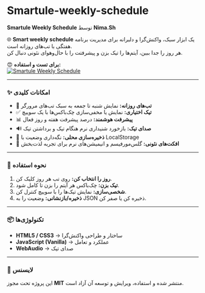 # Smartule-weekly-schedule
**Smartule Weekly Schedule** توسط **Nima.Sh**  

🌐 **Smart weekly schedule** یک ابزار سبک، واکنش‌گرا و دلبرانه برای مدیریت برنامه هفتگی با تب‌های روزانه است.  
هر روز را جدا ببین، آیتم‌ها را تیک بزن و پیشرفتت را با حال‌وهوای نئونی دنبال کن.  

😍 **برای تست و استفاده:**  
[![Smartule Weekly Schedule](https://img.shields.io/badge/Smartule%20Weekly%20Schedule-View-87CEEB?style=for-the-badge&logoColor=gray)](https://nima-shaheswarzadeh.github.io/Smartule-weekly-schedule)

---

### ✨ امکانات کلیدی
- 📅 **تب‌های روزانه:** نمایش شنبه تا جمعه به سبک تب‌های مرورگر  
- ✅ **تیک اختیاری:** نمایش یا مخفی‌سازی چک‌باکس‌ها با یک سوییچ  
- 📊 **پیشرفت هوشمند:** درصد پیشرفت هفته و روز فعال  
- 🔊 **صدای تیک:** بازخورد شنیداری نرم هنگام تیک و برداشتن تیک  
- 💾 **ذخیره‌سازی محلی:** نگه‌داری وضعیت با LocalStorage  
- 🌌 **افکت‌های نئونی:** گلس‌مورفیسم و انیمیشن‌های نرم برای تجربه لذت‌بخش  

---

### 🚀 نحوه استفاده
1. **روز را انتخاب کن:** روی تب هر روز کلیک کن.  
2. **تیک بزن:** چک‌باکس هر آیتم را بزن تا کامل شود.  
3. **شخصی‌سازی:** نمایش تیک‌ها را با سوییچ کنترل کن.  
4. **ذخیره/بازنشانی:** وضعیت را به JSON ذخیره کن یا صفر کن.  

---

### 📦 تکنولوژی‌ها
- **HTML5 / CSS3** → ساختار و طراحی واکنش‌گرا  
- **JavaScript (Vanilla)** → عملکرد و تعامل  
- **WebAudio** → صدای تیک  

---

### 📁 لایسنس
این پروژه تحت مجوز **MIT** منتشر شده و استفاده، ویرایش و توسعه آن آزاد است.

